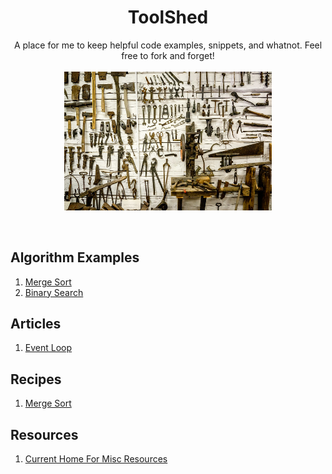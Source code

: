 <div align="center">
<h1>ToolShed</h1>
<span>A place for me to keep helpful code examples, snippets, and whatnot. Feel free to fork and forget!</span>
<br />
<br />
<img width="66%" src="assets/tools.jpg">
</div>

&nbsp;

## Algorithm Examples

1. [Merge Sort](algorithms/mergeSort/README.md)
2. [Binary Search](algorithms/binarySearch/README.md)

## Articles

1. [Event Loop](articles/eventloop/README.md)

## Recipes

1. [Merge Sort](recipes/README.md)

## Resources

1. [Current Home For Misc Resources](resources/README.md)